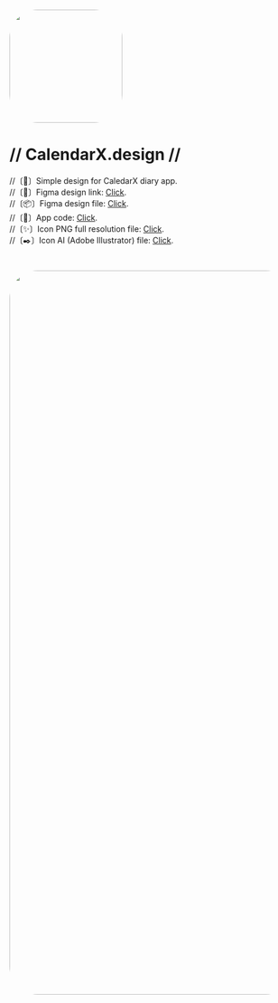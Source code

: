 # <a href="url"><img src="https://i.postimg.cc/nrSmLYBX/Icon.png" height="auto" width="200" style="border-radius:50px"></a>
# // CalendarX.design //
//〔📆〕Simple design for CaledarX diary app.
<br>
//〔🧩〕Figma design link: [Click](https://www.figma.com/file/G7XTsY0X4PJM3PRqrSSSZx/CalendarX).
<br>
//〔📦〕Figma design file: [Click](https://github.com/liubquanti/CalendarX.design/blob/main/CalendarX.fig).
<br>
//〔📂〕App code: [Click](https://github.com/igor-hub-maker/Diary).
<br>
//〔✨〕Icon PNG full resolution file: [Click](https://i.postimg.cc/nrSmLYBX/Icon.png).
<br>
//〔✒️〕Icon AI (Adobe Illustrator) file: [Click](https://sharemods.com/fbc0dtuxn18l/Icon.ai.html).
<br>
# <a href="url"><img src="https://i.postimg.cc/9MMFf3pB/App-banner.png" height="auto" width="1280" style="border-radius:50px"></a>
<br>
